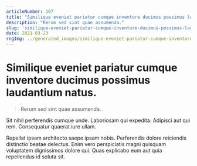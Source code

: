 ```yaml
---
articleNumber: 107
title: "Similique eveniet pariatur cumque inventore ducimus possimus laudantium natus."
description: "Rerum sed sint quae assumenda."
slug: 'similique-eveniet-pariatur-cumque-inventore-ducimus-possimus-laudantium-natus.'
date: 2021-03-23
rngImg: ../generated_images/similique-eveniet-pariatur-cumque-inventore-ducimus-possimus-laudantium-natus..jpg
---
```


# Similique eveniet pariatur cumque inventore ducimus possimus laudantium natus.

> Rerum sed sint quae assumenda.

Sit nihil perferendis cumque unde. Laboriosam qui expedita. Adipisci aut qui rem. Consequatur quaerat iure ullam.
 Repellat ipsam architecto saepe ipsam nobis. Perferendis dolore reiciendis distinctio beatae delectus. Enim vero perspiciatis magni quisquam voluptatem dignissimos dolore qui. Quas explicabo eum aut quia repellendus id soluta sit.
